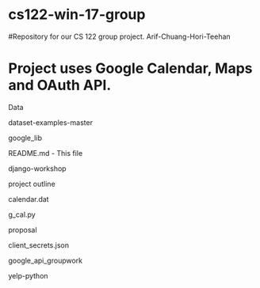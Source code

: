 # cs122-win-17-group
#Repository for our CS 122 group project. Arif-Chuang-Hori-Teehan
# Project uses Google Calendar, Maps and OAuth API. 


Data

dataset-examples-master

google_lib

README.md - This file

django-workshop

project outline

calendar.dat

g_cal.py

proposal

client_secrets.json

google_api_groupwork

yelp-python
